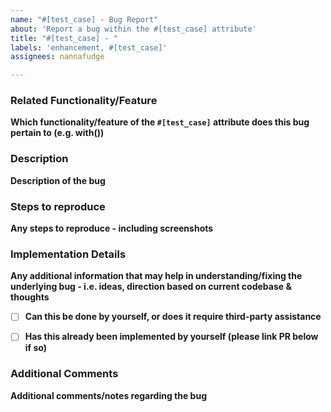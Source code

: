 ```yaml
---
name: "#[test_case] - Bug Report"
about: 'Report a bug within the #[test_case] attribute'
title: "#[test_case] - "
labels: 'enhancement, #[test_case]'
assignees: nannafudge

---
```

### Related Functionality/Feature

**Which functionality/feature of the `#[test_case]` attribute does this bug pertain to (e.g. with())**

### Description

**Description of the bug**

### Steps to reproduce

**Any steps to reproduce - including screenshots**

### Implementation Details

**Any additional information that may help in understanding/fixing the underlying bug - i.e. ideas, direction based on current codebase & thoughts**

- [ ] **Can this be done by yourself, or does it require third-party assistance**

- [ ] **Has this already been implemented by yourself (please link PR below if so)**

### Additional Comments
**Additional comments/notes regarding the bug**
